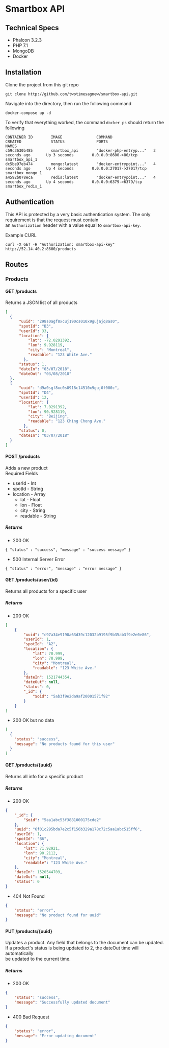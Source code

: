 # Smartbox API

## Technical Specs

* Phalcon 3.2.3
* PHP 7.1
* MongoDB
* Docker

## Installation

Clone the project from this git repo
```text
git clone http://github.com/twotimesagnew/smartbox-api.git
```

Navigate into the directory, then run the following command
```text
docker-compose up -d
```

To verify that everything worked, the command `docker ps` should return the following
```text
CONTAINER ID        IMAGE               COMMAND                  CREATED             STATUS              PORTS                      NAMES
c59c3630b485        smartbox_api        "docker-php-entryp..."   3 seconds ago       Up 3 seconds        0.0.0.0:8600->80/tcp       smartbox_api_1
dc5be97eb474        mongo:latest        "docker-entrypoint..."   4 seconds ago       Up 4 seconds        0.0.0.0:27017->27017/tcp   smartbox_mongo_1
a4592b078eca        redis:latest        "docker-entrypoint..."   4 seconds ago       Up 4 seconds        0.0.0.0:6379->6379/tcp     smartbox_redis_1
```

## Authentication

This API is protected by a very basic authentication system. The only requirement is that the request must contain  
an `Authorization` header with a value equal to `smartbox-api-key`.  

Example CURL
```text
curl -X GET -H "Authorization: smartbox-api-key" http://52.14.40.2:8600/products
```

## Routes

### Products

#### GET /products  
Returns a JSON list of all products
```json
[
  {
      "uuid": "298s0agf8xcuj190cs010x9gujajq8as0",
      "spotId": "B3",
      "userId": 33,
      "location": {
          "lat": -72.0291392,
          "lon": 9.928119,
          "city": "Montreal",
          "readable": "123 White Ave."
        },
      "status": 1,
      "dateIn": "03/07/2018",
      "dateOut": "03/08/2018"
  },
  {
      "uuid": "d9a0sgf8xc0s8918c14510x9guj0f000c",
      "spotId": "D4",
      "userId": 12,
      "location": {
          "lat": 7.0291392,
          "lon": 90.928119,
          "city": "Beijing",
          "readable": "123 Ching Chong Ave."
        },
      "status": 0,
      "dateIn": "03/07/2018"
  }
]
```

#### POST /products  
Adds a new product  
Required Fields
* userId - Int
* spotId - String
* location - Array
  * lat - Float
  * lon - Float
  * city - String
  * readable - String

##### Returns
* 200 OK
```
{ "status" : "success", "message" : "success message" }
```
* 500 Internal Server Error
```
{ "status" : "error", "message" : "error message" }
```

#### GET /products/user/{id}
Returns all products for a specific user

##### Returns
* 200 OK
```json
[
    {
        "uuid": "c97a34e9190a63d39c12032b9195f9b35ab3f9e2e0e86",
        "userId": 1,
        "spotId": "A2",
        "location": {
            "lat": 70.999,
            "lon": 70.999,
            "city": "Montreal",
            "readable": "123 White Ave."
        },
        "dateIn": 1521744354,
        "dateOut": null,
        "status": 0,
        "_id": {
            "$oid": "5ab3f9e2da9af20001571f92"
        }
    }
]
```
* 200 OK but no data
```json
[
  {
    "status": "success",
    "message": "No products found for this user"
  }
]
```

#### GET /products/{uuid}
Returns all info for a specific product

##### Returns
* 200 OK
```json
{
    "_id": {
        "$oid": "5aa1abc53f3881000175cde2"
    },
    "uuid": "6f01c295bda7e2c5f156b329a178c72c5aa1abc515ff6",
    "userId": 1,
    "spotId": "B6",
    "location": {
        "lat": 71.92921,
        "lon": 90.2112,
        "city": "Montreal",
        "readable": "123 White Ave."
    },
    "dateIn": 1520544709,
    "dateOut": null,
    "status": 0
}
```
* 404 Not Found
```json
{
    "status": "error",
    "message": "No product found for uuid"
}
```

#### PUT /products/{uuid}
Updates a product. Any field that belongs to the document can be updated.  
If a product's status is being updated to 2, the dateOut time will automatically  
be updated to the current time.

##### Returns
* 200 OK
```json
{
    "status": "success",
    "message": "Successfully updated document"
}
```
* 400 Bad Request
```json
{
    "status": "error",
    "message": "Error updating document"
}
```